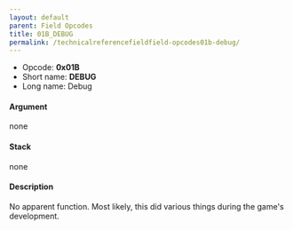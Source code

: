 ```yaml
---
layout: default
parent: Field Opcodes
title: 01B_DEBUG
permalink: /technicalreferencefieldfield-opcodes01b-debug/
---
```


-   Opcode: **0x01B**
-   Short name: **DEBUG**
-   Long name: Debug

#### Argument

none

#### Stack

none

#### Description

No apparent function. Most likely, this did various things during the game's development.
